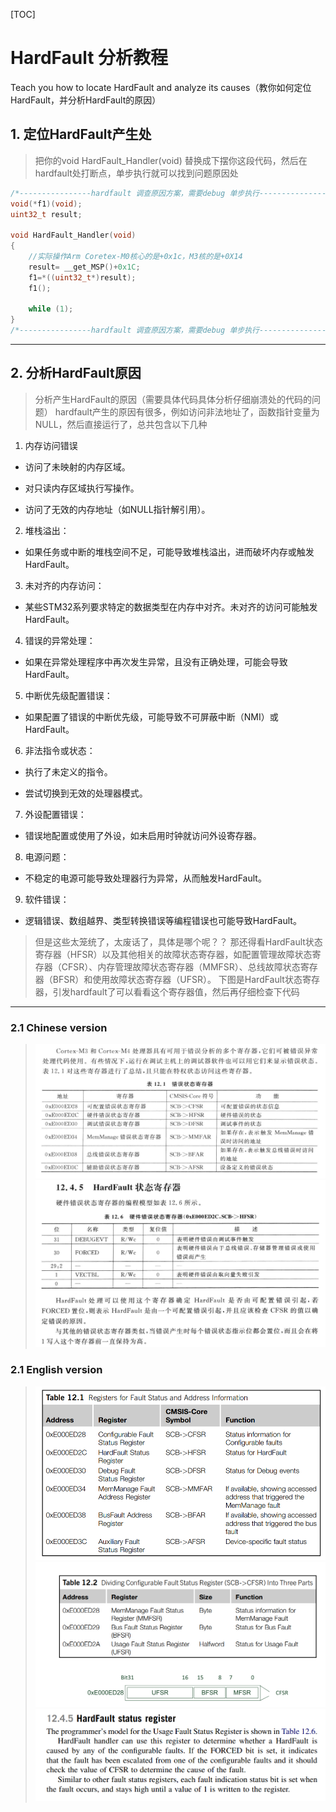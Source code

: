 [TOC]

# HardFault 分析教程
Teach you how to locate HardFault and analyze its causes（教你如何定位HardFault，并分析HardFault的原因）

## 1. 定位HardFault产生处

>把你的void HardFault_Handler(void) 替换成下摆你这段代码，然后在hardfault处打断点，单步执行就可以找到问题原因处

```c
/*----------------hardfault 调查原因方案，需要debug 单步执行--------------------*/
void(*f1)(void);
uint32_t result;

void HardFault_Handler(void)
{
    //实际操作Arm Coretex-M0核心的是+0x1c，M3核的是+0X14
	result= __get_MSP()+0x1C; 
	f1=*((uint32_t*)result);
	f1();

	while (1);
}
/*----------------hardfault 调查原因方案，需要debug 单步执行--------------------*/
```
---
## 2. 分析HardFault原因

>分析产生HardFault的原因（需要具体代码具体分析仔细崩溃处的代码的问题）
hardfault产生的原因有很多，例如访问非法地址了，函数指针变量为NULL，然后直接运行了，总共包含以下几种

1. 内存访问错误

- 访问了未映射的内存区域。

- 对只读内存区域执行写操作。

- 访问了无效的内存地址（如NULL指针解引用）。

2. 堆栈溢出：

- 如果任务或中断的堆栈空间不足，可能导致堆栈溢出，进而破坏内存或触发HardFault。

3. 未对齐的内存访问：

- 某些STM32系列要求特定的数据类型在内存中对齐。未对齐的访问可能触发HardFault。

4. 错误的异常处理：

- 如果在异常处理程序中再次发生异常，且没有正确处理，可能会导致HardFault。

5. 中断优先级配置错误：

- 如果配置了错误的中断优先级，可能导致不可屏蔽中断（NMI）或HardFault。

6. 非法指令或状态：

- 执行了未定义的指令。

- 尝试切换到无效的处理器模式。

7. 外设配置错误：

- 错误地配置或使用了外设，如未启用时钟就访问外设寄存器。

8. 电源问题：

- 不稳定的电源可能导致处理器行为异常，从而触发HardFault。

9. 软件错误：

- 逻辑错误、数组越界、类型转换错误等编程错误也可能导致HardFault。

>但是这些太笼统了，太废话了，具体是哪个呢？？ 那还得看HardFault状态寄存器（HFSR）以及其他相关的故障状态寄存器，如配置管理故障状态寄存器（CFSR）、内存管理故障状态寄存器（MMFSR）、总线故障状态寄存器（BFSR）和使用故障状态寄存器（UFSR）。
下图是HardFault状态寄存器，引发hardfault了可以看看这个寄存器值，然后再仔细检查下代码
---
### 2.1 Chinese version
>![alt text](image.png)
>![alt text](image-1.png)

### 2.1 English version
>![alt text](image-2.png)
>![alt text](image-4.png)
>![alt text](image-3.png)